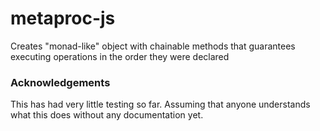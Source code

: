 # metaproc-js
Creates "monad-like" object with chainable methods that guarantees executing operations in the order they were declared

### Acknowledgements
This has had very little testing so far. Assuming that anyone understands what this does without any documentation yet.
